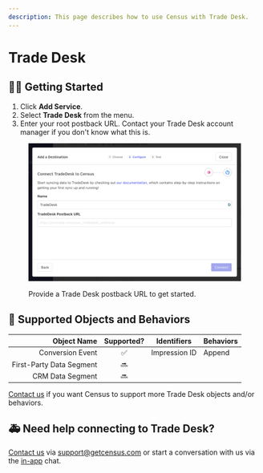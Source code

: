 ```yaml
---
description: This page describes how to use Census with Trade Desk.
---
```


# Trade Desk

## 🏃‍♀️ Getting Started

1. Click **Add Service**.
2. Select **Trade Desk** from the menu.
3. Enter your root postback URL. Contact your Trade Desk account manager if you don't know what this is.

<figure><img src="../.gitbook/assets/Screen Shot 2022-12-30 at 5.53.18 AM.png" alt=""><figcaption><p>Provide a Trade Desk postback URL to get started.</p></figcaption></figure>

## 🔀 Supported Objects and Behaviors

|          **Object Name** | **Supported?** | **Identifiers** | **Behaviors** |
| -----------------------: | :------------: | --------------- | ------------- |
|         Conversion Event |        ✅       | Impression ID   | Append        |
| First-Party Data Segment |       🔜       |                 |               |
|         CRM Data Segment |       🔜       |                 |               |

[Contact us](mailto:support@getcensus.com) if you want Census to support more Trade Desk objects and/or behaviors.

## 🚑 Need help connecting to Trade Desk?

[Contact us](mailto:support@getcensus.com) via support@getcensus.com or start a conversation with us via the [in-app](https://app.getcensus.com) chat.
